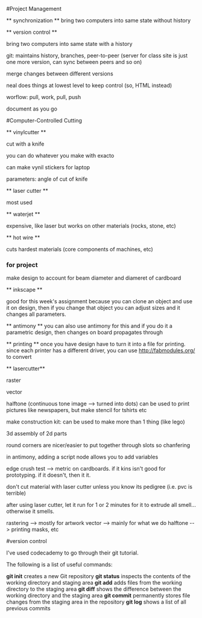 #Project Management


** synchronization **
bring two computers into same state without history

** version control **

bring two computers into same state with a history

git: maintains history, branches, peer-to-peer (server for class site is just one more version, can sync between peers and so on)

merge changes between different versions

neal does things at lowest level to keep control (so, HTML instead)

worflow: pull, work, pull, push

document as you go


#Computer-Controlled Cutting

** vinylcutter **

cut with a knife

you can do whatever you make with exacto

can make vynil stickers for laptop

parameters: angle of cut of knife

** laser cutter **

most used 

** waterjet **

expensive, like laser but works on other materials (rocks, stone, etc)

** hot wire **

cuts hardest materials (core components of machines, etc)

### for project
make design to account for beam diameter and diameret of cardboard

** inkscape **

good for this week's assignment because you can clone an object and use it on design, then if you change that object you can adjust sizes and it changes all parameters.

** antimony **
you can also use antimony for this and if you do it a parametric design, then changes on board propagates through

** printing **
once you have design have to turn it into a file for printing. since each printer has a different driver, you can use http://fabmodules.org/ to convert 

** lasercutter**

raster

vector

halftone (continuous tone image --> turned into dots) can be used to print pictures like newspapers, but make stencil for tshirts etc

make construction kit: can be used to make more than 1 thing (like lego)

3d assembly of 2d parts

round corners are nicer/easier to put together through slots so chanfering 

in antimony, adding a script node allows you to add variables

edge crush test --> metric on cardboards. if it kins isn't good for prototyping. if it doesn't, then it it.

don't cut material with laser cutter unless you know its pedigree (i.e. pvc is terrible)

after using laser cutter, let it run for 1 or 2 minutes for it to extrude all smell... otherwise it smells.


rastering --> mostly for artwork
vector --> mainly for what we do
halftone --> printing masks, etc

#version control

I've used codecademy to go through their git tutorial.

The following is a list of useful commands:

**git init** creates a new Git repository
**git status** inspects the contents of the working directory and staging area
**git add** adds files from the working directory to the staging area
**git diff** shows the difference between the working directory and the staging area
**git commit** permanently stores file changes from the staging area in the repository
**git log** shows a list of all previous commits